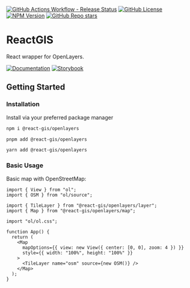 [![GitHub Actions Workflow - Release Status](https://img.shields.io/github/actions/workflow/status/nickdutto/react-gis/release.yml?logo=github)](https://github.com/nickdutto/react-gis)
[![GitHub License](https://img.shields.io/github/license/nickdutto/react-gis)](https://github.com/nickdutto/react-gis/blob/main/LICENSE)
[![NPM Version](https://img.shields.io/npm/v/%40react-gis%2Fopenlayers)](https://www.npmjs.com/package/@react-gis/openlayers)
[![GitHub Repo stars](https://img.shields.io/github/stars/nickdutto/react-gis)](https://github.com/nickdutto/react-gis)

# ReactGIS

React wrapper for OpenLayers.

[![Documentation](https://img.shields.io/badge/-Documentation-%23050505?style=for-the-badge&logo=readthedocs&logoColor=%2373e600)](https://reactgis.nickdutto.dev/docs)
[![Storybook](https://img.shields.io/badge/-Storybook-%23050505?style=for-the-badge&logo=storybook)](https://reactgis-storybook.nickdutto.dev)

## Getting Started

### Installation

Install via your preferred package manager

```bash tab="npm"
npm i @react-gis/openlayers
```

```bash tab="pnpm"
pnpm add @react-gis/openlayers
```

```bash tab="yarn"
yarn add @react-gis/openlayers
```

### Basic Usage

Basic map with OpenStreetMap:

```tsx title="app.tsx"
import { View } from "ol";
import { OSM } from "ol/source";

import { TileLayer } from "@react-gis/openlayers/layer";
import { Map } from "@react-gis/openlayers/map";

import "ol/ol.css";

function App() {
  return (
    <Map
      mapOptions={{ view: new View({ center: [0, 0], zoom: 4 }) }}
      style={{ width: "100%", height: "100%" }}
    >
      <TileLayer name="osm" source={new OSM()} />
    </Map>
  );
}
```
